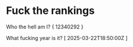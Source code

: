 # Fuck the rankings

Who the hell am I?
{ 12340292 }

What fucking year is it?
[ 2025-03-22T18:50:00Z ]
